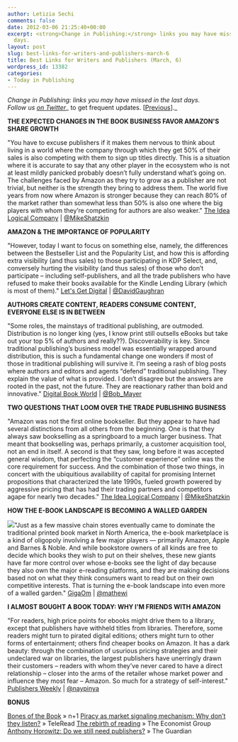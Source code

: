 ```yaml
---
author: Letizia Sechi
comments: false
date: 2012-03-06 21:25:40+00:00
excerpt: <strong>Change in Publishing:</strong> links you may have missed in the last
  days.
layout: post
slug: best-links-for-writers-and-publishers-march-6
title: Best Links for Writers and Publishers (March, 6)
wordpress_id: 13382
categories:
- Today in Publishing
---
```


_Change in Publishing: links you may have missed in the last days.  
Follow us [on Twitter](http://www.twitter.com/40kbooks)__ to get frequent updates. [[Previous](http://www.40kbooks.com/?p=13366)]._



**THE EXPECTED CHANGES IN THE BOOK BUSINESS FAVOR AMAZON'S SHARE GROWTH**

"You have to excuse publishers if it makes them nervous to think about living in a world where the company through which they get 50% of their sales is also competing with them to sign up titles directly. This is a situation where it is accurate to say that any other player in the ecosystem who is not at least mildly panicked probably doesn’t fully understand what’s going on.
The challenges faced by Amazon as they try to grow as a publisher are not trivial, but neither is the strength they bring to address them. The world five years from now where Amazon is stronger because they can reach 80% of the market rather than somewhat less than 50% is also one where the big players with whom they’re competing for authors are also weaker."
[The Idea Logical Company](http://www.idealog.com/blog/the-expected-changes-in-the-book-business-favor-amazons-share-growth) | [@MikeShatzkin](http://twitter.com/mikeshatzkin)

**AMAZON & THE IMPORTANCE OF POPULARITY**

"However, today I want to focus on something else, namely, the differences between the Bestseller List and the Popularity List, and how this is affording extra visibility (and thus sales) to those participating in KDP Select, and, conversely hurting the visibility (and thus sales) of those who don’t participate – including self-publishers, and all the trade publishers who have refused to make their books available for the Kindle Lending Library (which is most of them)."
[Let's Get Digital](http://davidgaughran.wordpress.com/2012/03/01/amazon-the-importance-of-popularity/) | [@DavidGaughran](https://twitter.com/#!/DavidGaughran)

**AUTHORS CREATE CONTENT, READERS CONSUME CONTENT, EVERYONE ELSE IS IN BETWEEN**

"Some roles, the mainstays of traditional publishing, are outmoded. Distribution is no longer king (yes, I know print still outsells eBooks but take out your top 5% of authors and really??). Discoverability is key. Since traditional publishing’s business model was essentially wrapped around distribution, this is such a fundamental change one wonders if most of those in traditional publishing will survive it.
I’m seeing a rash of blog posts where authors and editors and agents “defend” traditional publishing. They explain the value of what is provided. I don’t disagree but the answers are rooted in the past, not the future. They are reactionary rather than bold and innovative."
[Digital Book World](http://www.digitalbookworld.com/2012/authors-create-content-readers-consume-content-everyone-else-is-in-between/) | [@Bob_Mayer](https://twitter.com/#!/bob_mayer)

**TWO QUESTIONS THAT LOOM OVER THE TRADE PUBLISHING BUSINESS**

"Amazon was not the first online bookseller. But they appear to have had several distinctions from all others from the beginning. One is that they always saw bookselling as a springboard to a much larger business. That meant that bookselling was, perhaps primarily, a customer acquisition tool, not an end in itself. A second is that they saw, long before it was accepted general wisdom, that perfecting the “customer experience” online was the core requirement for success. And the combination of those two things, in concert with the ubiquitious availability of capital for promising Internet propositions that characterized the late 1990s, fueled growth powered by aggressive pricing that has had their trading partners and competitors agape for nearly two decades."
[The Idea Logical Company](http://www.idealog.com/blog/two-questions-that-loom-over-the-trade-publishing-business) | [@MikeShatzkin](http://twitter.com/mikeshatzkin)

**HOW THE E-BOOK LANDSCAPE IS BECOMING A WALLED GARDEN**

![](http://www.40kbooks.com/wp-content/uploads/95431136_3b573235c4_z.jpeg)"Just as a few massive chain stores eventually came to dominate the traditional printed book market in North America, the e-book marketplace is a kind of oligopoly involving a few major players — primarily Amazon, Apple and Barnes & Noble. And while bookstore owners of all kinds are free to decide which books they wish to put on their shelves, these new giants have far more control over whose e-books see the light of day because they also own the major e-reading platforms, and they are making decisions based not on what they think consumers want to read but on their own competitive interests. That is turning the e-book landscape into even more of a walled garden."
[GigaOm](http://gigaom.com/2012/02/29/how-the-e-book-landscape-is-becoming-a-walled-garden/) | [@mathewi](https://twitter.com/#!/mathewi)

**I ALMOST BOUGHT A BOOK TODAY: WHY I'M FRIENDS WITH AMAZON**

"For readers, high price points for ebooks might drive them to a library, except that publishers have withheld titles from libraries. Therefore, some readers might turn to pirated digital editions; others might turn to other forms of entertainment; others find cheaper books on Amazon. It has a dark beauty: through the combination of usurious pricing strategies and their undeclared war on libraries, the largest publishers have unerringly drawn their customers – readers with whom they’ve never cared to have a direct relationship – closer into the arms of the retailer whose market power and influence they most fear – Amazon. So much for a strategy of self-interest."
[Publishers Weekly](http://blogs.publishersweekly.com/blogs/PWxyz/2012/02/28/i-almost-bought-a-book-today-why-im-friends-with-amazon/) | [@naypinya](https://twitter.com/#!/naypinya)

**BONUS**

[Bones of the Book](http://nplusonemag.com/bones-of-the-book) » n+1
[Piracy as market signaling mechanism: Why don’t they listen?](http://www.teleread.com/drm/piracy-as-market-signaling-mechanism-why-dont-they-listen/) » TeleRead
[The rebirth of reading](http://www.economistgroup.com/leanback/audience/the-rebirth-of-reading/) » The Economist Group
[Anthony Horowitz: Do we still need publishers?](http://www.guardian.co.uk/books/booksblog/2012/feb/27/anthony-horowitz-do-we-still-need-publishers) » The Guardian
